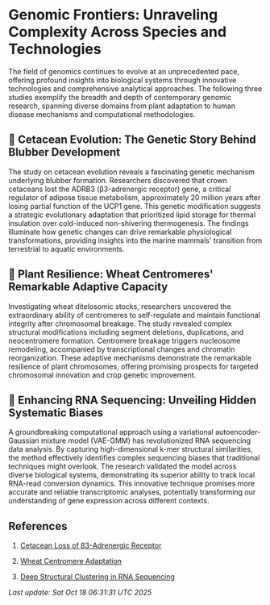 # Genomic Frontiers: Unraveling Complexity Across Species and Technologies

The field of genomics continues to evolve at an unprecedented pace, offering profound insights into biological systems through innovative technologies and comprehensive analytical approaches. The following three studies exemplify the breadth and depth of contemporary genomic research, spanning diverse domains from plant adaptation to human disease mechanisms and computational methodologies.

## 🧬 Cetacean Evolution: The Genetic Story Behind Blubber Development

The study on cetacean evolution reveals a fascinating genetic mechanism underlying blubber formation. Researchers discovered that crown cetaceans lost the ADRB3 (β3-adrenergic receptor) gene, a critical regulator of adipose tissue metabolism, approximately 20 million years after losing partial function of the UCP1 gene. This genetic modification suggests a strategic evolutionary adaptation that prioritized lipid storage for thermal insulation over cold-induced non-shivering thermogenesis. The findings illuminate how genetic changes can drive remarkable physiological transformations, providing insights into the marine mammals' transition from terrestrial to aquatic environments.

## 🌱 Plant Resilience: Wheat Centromeres' Remarkable Adaptive Capacity

Investigating wheat ditelosomic stocks, researchers uncovered the extraordinary ability of centromeres to self-regulate and maintain functional integrity after chromosomal breakage. The study revealed complex structural modifications including segment deletions, duplications, and neocentromere formation. Centromere breakage triggers nucleosome remodeling, accompanied by transcriptional changes and chromatin reorganization. These adaptive mechanisms demonstrate the remarkable resilience of plant chromosomes, offering promising prospects for targeted chromosomal innovation and crop genetic improvement.

## 🧠 Enhancing RNA Sequencing: Unveiling Hidden Systematic Biases

A groundbreaking computational approach using a variational autoencoder-Gaussian mixture model (VAE-GMM) has revolutionized RNA sequencing data analysis. By capturing high-dimensional k-mer structural similarities, the method effectively identifies complex sequencing biases that traditional techniques might overlook. The research validated the model across diverse biological systems, demonstrating its superior ability to track local RNA-read conversion dynamics. This innovative technique promises more accurate and reliable transcriptomic analyses, potentially transforming our understanding of gene expression across different contexts.

## References

1. [Cetacean Loss of β3-Adrenergic Receptor](https://pubmed.ncbi.nlm.nih.gov/41107224/)

2. [Wheat Centromere Adaptation](https://pubmed.ncbi.nlm.nih.gov/41027728/)

3. [Deep Structural Clustering in RNA Sequencing](https://pubmed.ncbi.nlm.nih.gov/40973498/)

*Last update: Sat Oct 18 06:31:31 UTC 2025*
